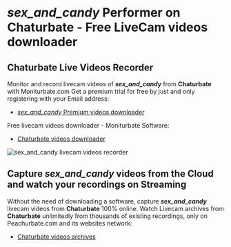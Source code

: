 # _sex_and_candy_ Performer on Chaturbate - Free LiveCam videos downloader

## Chaturbate Live Videos Recorder

Monitor and record livecam videos of **_sex_and_candy_** from **Chaturbate** with Moniturbate.com
Get a premium trial for free by just and only registering with your Email address:
* [_sex_and_candy_ Premium videos downloader](https://moniturbate.com/request-demo-licence-key.html)

Free livecam videos downloader - Moniturbate Software:
* [Chaturbate videos downloader](https://moniturbate.com/moniturbate-download-software.html)

![_sex_and_candy_ livecam videos recorder](https://peachurnet.com/templates/moniturbate-software.png)


## Capture _sex_and_candy_ videos from the Cloud and watch your recordings on Streaming

Without the need of downloading a software, capture **_sex_and_candy_** livecam videos from **Chaturbate** 100% online.
Watch Livecam archives from **Chaturbate** unlimitedly from thousands of existing recordings, only on Peachurbate.com and its websites network:
* [Chaturbate videos archives](https://peachurnet.com/)